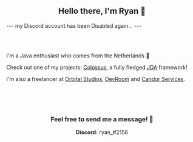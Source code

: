 <h2 align="center">Hello there, I'm Ryan 👋</h2>

<p>--- my Discord account has been Disabled again... ---</p>

<br><br>

<p align="left">I'm a Java enthusiast who comes from the Netherlands 🙂

<p>Check out one of my projects: <a href="https://github.com/RyanLandDev/Colossus">Colossus</a>, a fully fledged <a href="https://github.com/DV8FromTheWorld">JDA</a> framework!

<p>I'm also a freelancer at <a href="https://orbitalstudios.net">Orbital Studios</a>, <a href="https://discord.gg/devroom">DevRoom</a> and <a href="https://discord.gg/candorservices">Candor Services</a>.

<br><br><br>

<h3 align="center"> Feel free to send me a message! 📩</h4>
<p align="center"><b>Discord:</b> ryan_#2156</p>
